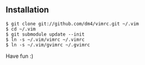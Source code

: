 Installation
------------

    $ git clone git://github.com/dm4/vimrc.git ~/.vim
    $ cd ~/.vim
    $ git submodule update --init
    $ ln -s ~/.vim/vimrc ~/.vimrc
    $ ln -s ~/.vim/gvimrc ~/.gvimrc

Have fun :)
